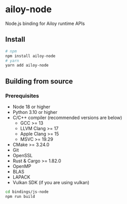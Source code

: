 # ailoy-node

Node.js binding for Ailoy runtime APIs

## Install
```bash
# npm
npm install ailoy-node
# yarn
yarn add ailoy-node
```

## Building from source

### Prerequisites

- Node 18 or higher
- Python 3.10 or higher
- C/C++ compiler
  (recommended versions are below)
  - GCC >= 13
  - LLVM Clang >= 17
  - Apple Clang >= 15
  - MSVC >= 19.29
- CMake >= 3.24.0
- Git
- OpenSSL
- Rust & Cargo >= 1.82.0
- OpenMP
- BLAS
- LAPACK
- Vulkan SDK (if you are using vulkan)

```bash
cd bindings/js-node
npm run build
```
